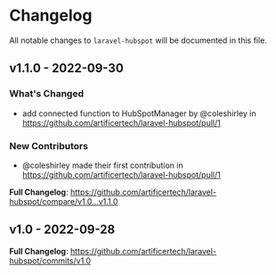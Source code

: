 # Changelog

All notable changes to `laravel-hubspot` will be documented in this file.

## v1.1.0 - 2022-09-30

### What's Changed

- add connected function to HubSpotManager by @coleshirley in https://github.com/artificertech/laravel-hubspot/pull/1

### New Contributors

- @coleshirley made their first contribution in https://github.com/artificertech/laravel-hubspot/pull/1

**Full Changelog**: https://github.com/artificertech/laravel-hubspot/compare/v1.0...v1.1.0

## v1.0 - 2022-09-28

**Full Changelog**: https://github.com/artificertech/laravel-hubspot/commits/v1.0
